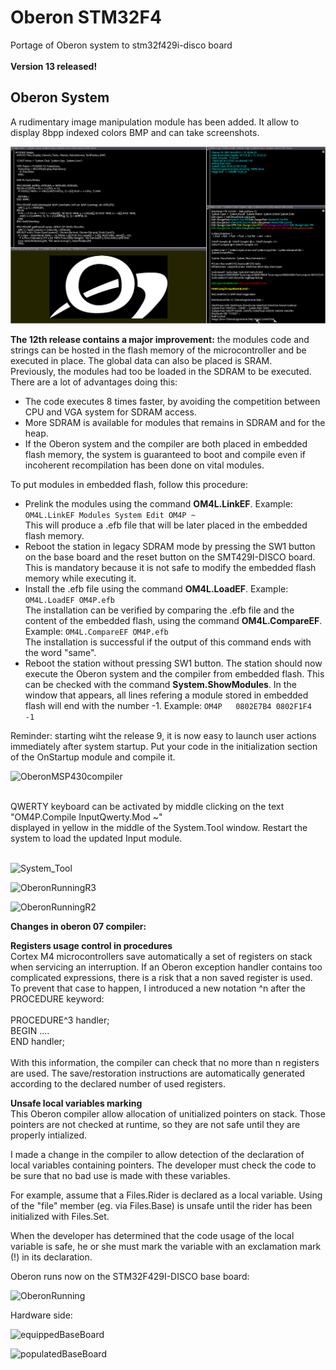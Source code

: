 # Oberon STM32F4
Portage of Oberon system to stm32f429i-disco board<br><br>
**Version 13 released!**
## Oberon System
A rudimentary image manipulation module has been added. It allow to display 8bpp indexed colors BMP and can take screenshots.
  
![Screenshot](https://raw.githubusercontent.com/ef15c/oberon_stm32f4/refs/heads/main/sources/graph/screenshot7C99C356.png)
  
**The 12th release contains a major improvement:** the modules code and strings can be hosted
 in the flash memory of the microcontroller and be executed in place.
The global data can also be placed is SRAM.  
Previously, the modules had too be loaded in the SDRAM to be executed.  
There are a lot of advantages doing this:  

* The code executes 8 times faster, by avoiding the competition between CPU and VGA system for SDRAM access.  
* More SDRAM is available for modules that remains in SDRAM and for the heap.
* If the Oberon system and the compiler are both placed in embedded flash memory,
 the system is guaranteed to boot and compile even if incoherent recompilation has been done on vital modules.
 
 To put modules in embedded flash, follow this procedure:
 
 * Prelink the modules using the command **OM4L.LinkEF**. Example: `OM4L.LinkEF Modules System Edit OM4P ~`  
This will produce a .efb file that will be later placed in the embedded flash memory.
 * Reboot the station in legacy SDRAM mode by pressing the SW1 button on the base board and the reset button on the SMT429I-DISCO board.
  This is mandatory because it is not safe to modify the embedded flash memory while executing it.
 * Install the .efb file using the command **OM4L.LoadEF**. Example: `OM4L.LoadEF OM4P.efb`  
The installation can be verified by comparing the .efb file and the content of the embedded flash,
 using the command **OM4L.CompareEF**. Example: `OM4L.CompareEF OM4P.efb`  
The installation is successful if the output of this command ends with the word "same".
 * Reboot the station without pressing SW1 button. The station should now execute the Oberon system and the compiler from embedded flash.
 This can be checked with the command **System.ShowModules**. In the window that appears,
  all lines refering a module stored in embedded flash will end with the number -1. Example: `OM4P	 0802E7B4 0802F1F4  -1`

  
Reminder: starting wiht the release 9, it is now easy to launch user actions immediately after system startup.
Put your code in the initialization section of the OnStartup module and compile it.

![OberonMSP430compiler](https://github.com/user-attachments/assets/6926baf1-dc6c-406c-8f0f-f2973136a3e1)

<br>
QWERTY keyboard can be activated by middle clicking on the text "OM4P.Compile InputQwerty.Mod ~"<br>
displayed in yellow in the middle of the System.Tool window. Restart the system to load the updated Input module.<br>
<br>

![System_Tool](https://github.com/ef15c/oberon_stm32f4/assets/8286839/867c913a-35e0-49ab-a81b-0c658132c971)

![OberonRunningR3](https://github.com/ef15c/oberon_stm32f4/assets/8286839/32ec5160-54e4-4188-9445-5ce0f7f4f413)

![OberonRunningR2](https://github.com/ef15c/oberon_stm32f4/assets/8286839/87f5d58e-1d84-4705-a15d-ad8de9eb8cd8)

<b>Changes in oberon 07 compiler:</b>

<b>Registers usage control in procedures</b><br>
Cortex M4 microcontrollers save automatically a set of registers on stack when servicing an interruption.
If an Oberon exception handler contains too complicated expressions, there is a risk that a non saved register is used.
To prevent that case to happen, I introduced a new notation ^n after the PROCEDURE keyword:<br><br>
PROCEDURE^3 handler;<br>
BEGIN ....<br>
END handler;<br><br>
With this information, the compiler can check  that no more than n registers are used. The save/restoration instructions are automatically generated according to the declared number of used registers.<br>

<b>Unsafe local variables marking</b><br>
This Oberon compiler allow allocation of unitialized pointers on stack.
Those pointers are not checked at runtime, so they are not safe until they are properly intialized.

I made a change in the compiler to allow detection of the declaration of local variables containing pointers.
The developer must check the code to be sure that no bad use is made with these variables.

For example, assume that a Files.Rider is declared as a local variable. Using of the "file" member (eg. via Files.Base) is unsafe until the rider has been initialized with Files.Set.

When the developer has determined that the code usage of the local variable is safe, he or she must mark the variable with an exclamation mark (!) in its declaration.


Oberon runs now on the STM32F429I-DISCO base board:

![OberonRunning](https://github.com/ef15c/oberon_stm32f4/assets/8286839/77827576-acf8-4043-8afc-f022df2e06ab)

Hardware side:

![equippedBaseBoard](https://github.com/ef15c/oberon_stm32f4/assets/8286839/a8bed1ea-580c-429d-b511-b619743729e1)

![populatedBaseBoard](https://github.com/ef15c/oberon_stm32f4/assets/8286839/60b433b5-c5a2-4ea3-9ac8-12d0c1df88bf)
